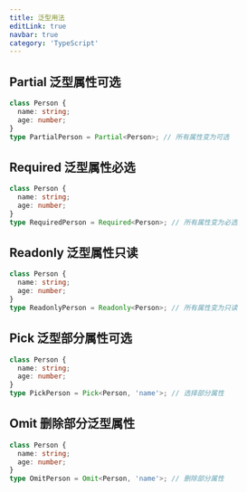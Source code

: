 ```yaml
---
title: 泛型用法
editLink: true
navbar: true
category: 'TypeScript'
---
```


## Partial 泛型属性可选

```ts
class Person {
  name: string;
  age: number;
}
type PartialPerson = Partial<Person>; // 所有属性变为可选
```

## Required 泛型属性必选

```ts
class Person {
  name: string;
  age: number;
}
type RequiredPerson = Required<Person>; // 所有属性变为必选
```

## Readonly 泛型属性只读

```ts 
class Person {
  name: string;
  age: number;
}
type ReadonlyPerson = Readonly<Person>; // 所有属性变为只读
```
## Pick 泛型部分属性可选

```ts 
class Person {
  name: string;
  age: number;
}
type PickPerson = Pick<Person, 'name'>; // 选择部分属性
```


## Omit 删除部分泛型属性

```ts 
class Person {
  name: string;
  age: number;
}
type OmitPerson = Omit<Person, 'name'>; // 删除部分属性
```
